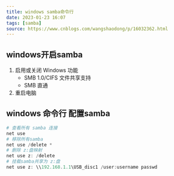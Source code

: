```yaml
---
title: windows samba命令行  
date: 2023-01-23 16:07  
tags: [samba]  
source: https://www.cnblogs.com/wangshaodong/p/16032362.html
---
```

## windows开启samba
1. 启用或关闭 Windows 功能
    - SMB 1.0/CIFS 文件共享支持
    - SMB 直通
2. 重启电脑

##  windows 命令行 配置samba
```powershell
# 查看所有 samba 连接
net use 
# 移除所有samba
net use /delete *
# 删除 z:盘映射
net use z: /delete
# 挂载samba共享为 z:盘
net use z: \\192.168.1.1\USB_disc1 /user:username passwd
```